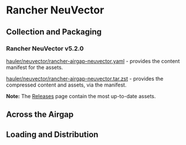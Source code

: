 # Rancher NeuVector

## Collection and Packaging

### Rancher NeuVector v5.2.0

[hauler/neuvector/rancher-airgap-neuvector.yaml](https://rancher-airgap.s3.amazonaws.com/0.7.0/hauler/neuvector/rancher-airgap-neuvector.yaml) - provides the content manifest for the assets.

[hauler/neuvector/rancher-airgap-neuvector.tar.zst](https://rancher-airgap.s3.amazonaws.com/0.7.0/hauler/neuvector/rancher-airgap-neuvector.tar.zst) - provides the compressed content and assets, via the manifest.

**Note:** The [Releases](https://github.com/zackbradys/rancher-airgap/releases) page contain the most up-to-date assets.

## Across the Airgap

## Loading and Distribution